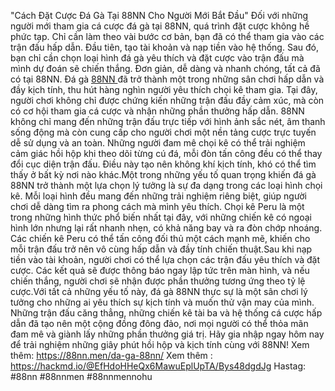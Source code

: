 "Cách Đặt Cược Đá Gà Tại 88NN Cho Người Mới Bắt Đầu"
Đối với những người mới tham gia cá cược đá gà tại 88NN, quá trình đặt cược không hề phức tạp. Chỉ cần làm theo vài bước cơ bản, bạn đã có thể tham gia vào các trận đấu hấp dẫn. Đầu tiên, tạo tài khoản và nạp tiền vào hệ thống. Sau đó, bạn chỉ cần chọn loại hình đá gà yêu thích và đặt cược vào trận đấu mà mình dự đoán sẽ chiến thắng. Đơn giản, dễ dàng và nhanh chóng, tất cả đã có tại 88NN.
Đá gà [88NN ](https://88nn.men/)đã trở thành một trong những sân chơi hấp dẫn và đầy kịch tính, thu hút hàng nghìn người yêu thích chọi kê tham gia. Tại đây, người chơi không chỉ được chứng kiến những trận đấu đầy cảm xúc, mà còn có cơ hội tham gia cá cược và nhận những phần thưởng hấp dẫn. 88NN không chỉ mang đến những trận đấu trực tiếp với hình ảnh sắc nét, âm thanh sống động mà còn cung cấp cho người chơi một nền tảng cược trực tuyến dễ sử dụng và an toàn. Những người đam mê chọi kê có thể trải nghiệm cảm giác hồi hộp khi theo dõi từng cú đá, mỗi đòn tấn công đều có thể thay đổi cục diện trận đấu. Điều này tạo nên không khí kịch tính, khó có thể tìm thấy ở bất kỳ nơi nào khác.Một trong những yếu tố quan trọng khiến đá gà 88NN trở thành một lựa chọn lý tưởng là sự đa dạng trong các loại hình chọi kê. Mỗi loại hình đều mang đến những trải nghiệm riêng biệt, giúp người chơi dễ dàng tìm ra phong cách mà mình yêu thích. Chọi kê Peru là một trong những hình thức phổ biến nhất tại đây, với những chiến kê có ngoại hình lớn nhưng lại rất nhanh nhẹn, có khả năng bay và ra đòn chớp nhoáng. Các chiến kê Peru có thể tấn công đối thủ một cách mạnh mẽ, khiến cho mỗi trận đấu trở nên vô cùng hấp dẫn và đầy tính chiến thuật.Sau khi nạp tiền vào tài khoản, người chơi có thể lựa chọn các trận đấu yêu thích và đặt cược. Các kết quả sẽ được thông báo ngay lập tức trên màn hình, và nếu chiến thắng, người chơi sẽ nhận được phần thưởng tương ứng theo tỷ lệ cược.Với tất cả những yếu tố này, đá gà 88NN thực sự là một sân chơi lý tưởng cho những ai yêu thích sự kịch tính và muốn thử vận may của mình. Những trận đấu căng thẳng, những chiến kê tài ba và hệ thống cá cược hấp dẫn đã tạo nên một cộng đồng đông đảo, nơi mọi người có thể thỏa mãn đam mê và giành lấy những phần thưởng giá trị. Hãy gia nhập ngay hôm nay để trải nghiệm những giây phút hồi hộp và kịch tính cùng với 88NN!
Xem thêm: https://88nn.men/da-ga-88nn/
Xem thêm : https://hackmd.io/@EfHdoHHeQx6MawuEplUpTA/Bys48dgdJg
Hastag: #88nn #88nnmen #88nnmennohu

